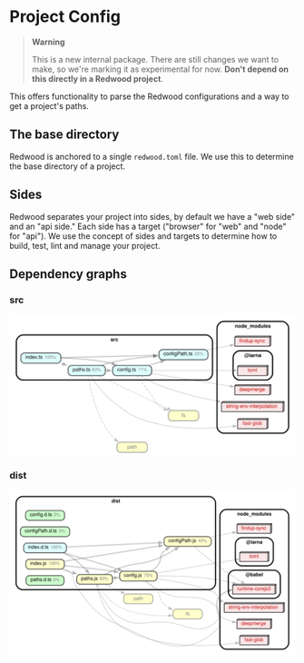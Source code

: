 # Project Config

> **Warning**
>
> This is a new internal package. There are still changes we want to make, so we're marking it as experimental for now.
> **Don't depend on this directly in a Redwood project**.

This offers functionality to parse the Redwood configurations and a way to get a project's paths.

## The base directory

Redwood is anchored to a single `redwood.toml` file. We use this to determine the base directory of a project.

## Sides

Redwood separates your project into sides, by default we have a "web side" and an "api side." Each side has a target ("browser" for "web" and "node" for "api"). We use the concept of sides and targets to determine how to build, test, lint and manage your project.

## Dependency graphs

### src

![src](./dependency-graph-src.svg)

### dist

![dist](./dependency-graph-dist.svg)
